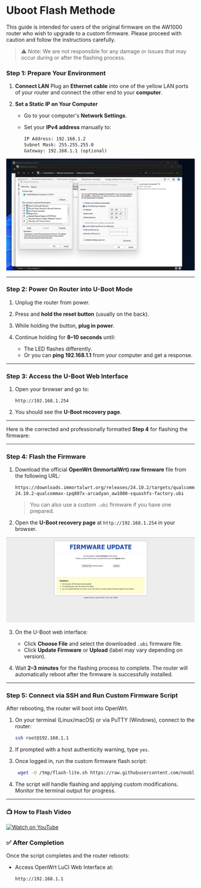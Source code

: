 # Uboot Flash Methode 

This guide is intended for users of the original firmware on the AW1000 router who wish to upgrade to a custom firmware. Please proceed with caution and follow the instructions carefully. 

> ⚠️ Note: We are not responsible for any damage or issues that may occur during or after the flashing process.

### **Step 1: Prepare Your Environment**

1. **Connect LAN**
   Plug an **Ethernet cable** into one of the yellow LAN ports of your router and connect the other end to your **computer**.

2. **Set a Static IP on Your Computer**

   * Go to your computer's **Network Settings**.
   * Set your **IPv4 address** manually to:

     ```
     IP Address: 192.168.1.2
     Subnet Mask: 255.255.255.0
     Gateway: 192.168.1.1 (optional)
     ```

![Network settings Screenshot](/images/network.png)

---

### **Step 2: Power On Router into U-Boot Mode**

1. Unplug the router from power.
2. Press and **hold the reset button** (usually on the back).
3. While holding the button, **plug in power**.
4. Continue holding for **8–10 seconds** until:

   * The LED flashes differently.
   * Or you can **ping 192.168.1.1** from your computer and get a response.

---

### **Step 3: Access the U-Boot Web Interface**

1. Open your browser and go to:

   ```
   http://192.168.1.254
   ```
2. You should see the **U-Boot recovery page**.

---

Here is the corrected and professionally formatted **Step 4** for flashing the firmware:

---

### **Step 4: Flash the Firmware**

1. Download the official **OpenWrt (ImmortalWrt) raw firmware** file from the following URL:

   ```
   https://downloads.immortalwrt.org/releases/24.10.2/targets/qualcommax/ipq807x/immortalwrt-24.10.2-qualcommax-ipq807x-arcadyan_aw1000-squashfs-factory.ubi
   ```

   > You can also use a custom `.ubi` firmware if you have one prepared.

2. Open the **U-Boot recovery page** at `http://192.168.1.254` in your browser.

![Sitemap Uploader Screenshot](/images/uboot.png)

3. On the U-Boot web interface:

   * Click **Choose File** and select the downloaded `.ubi` firmware file.
   * Click **Update Firmware** or **Upload** (label may vary depending on version).

4. Wait **2–3 minutes** for the flashing process to complete. The router will automatically reboot after the firmware is successfully installed.

---
### **Step 5: Connect via SSH and Run Custom Firmware Script**

After rebooting, the router will boot into OpenWrt.

1. On your terminal (Linux/macOS) or via PuTTY (Windows), connect to the router:

   ```bash
   ssh root@192.168.1.1
   ```

2. If prompted with a host authenticity warning, type `yes`.

3. Once logged in, run the custom firmware flash script:

   ```sh
    wget -O /tmp/flash-lite.sh https://raw.githubusercontent.com/nooblk-98/arcadyan-aw1000-mod-firmware/refs/heads/main/flash/flash-lite.sh && chmod +x /tmp/flash-lite.sh && sh /tmp/flash-lite.sh
   ```

4. The script will handle flashing and applying custom modifications. Monitor the terminal output for progress.

---

### 📺 How to Flash Video

[![Watch on YouTube](https://img.youtube.com/vi/6eYihpGg7Sw/hqdefault.jpg)](https://youtu.be/6eYihpGg7Sw)



### ✅ After Completion

Once the script completes and the router reboots:

* Access OpenWrt LuCI Web Interface at:

  ```
  http://192.168.1.1
  ```
